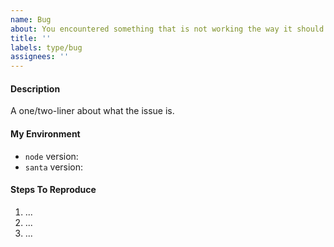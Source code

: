 ```yaml
---
name: Bug
about: You encountered something that is not working the way it should
title: ''
labels: type/bug
assignees: ''
---
```


#### Description

A one/two-liner about what the issue is.

#### My Environment

- `node` version:
- `santa` version:

#### Steps To Reproduce

1. ...
2. ...
3. ...
